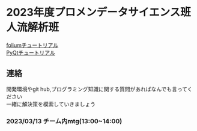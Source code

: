 # 2023年度プロメンデータサイエンス班人流解析班

[foliumチュートリアル](https://qiita.com/hotoku/items/0d9ddbd24568c1a07f9f)  
[PyQtチュートリアル](https://qiita.com/ynuma/items/6452927e4332f1923f59)

## 連絡
開発環境やgit hub,プログラミング知識に関する質問があればなんでも言ってください   
一緒に解決策を模索していきましょう

### 2023/03/13 チーム内mtg(13:00~14:00)
